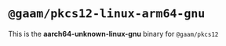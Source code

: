 # `@gaam/pkcs12-linux-arm64-gnu`

This is the **aarch64-unknown-linux-gnu** binary for `@gaam/pkcs12`
